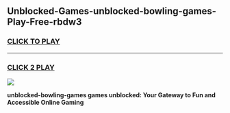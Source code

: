 
## Unblocked-Games-unblocked-bowling-games-Play-Free-rbdw3
<h3>
<a href="https://premium76.site?title=unblocked-bowling-games&ref=23A">CLICK TO PLAY</a></h3>
<hr>

<h3>
<a href="https://premium76.site?title=unblocked-bowling-games&ref=23A">CLICK 2 PLAY</a>
  
</h3>

<a href="https://premium76.site?title=unblocked-bowling-games&ref=23A"><img src="https://clearcache.store/games.png"></a>


**unblocked-bowling-games games unblocked: Your Gateway to Fun and Accessible Online Gaming**
